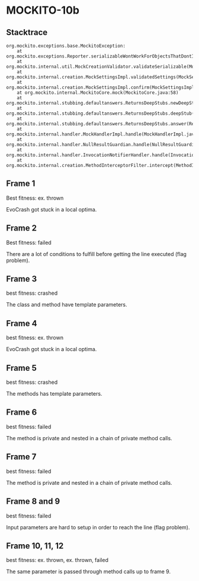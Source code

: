 # MOCKITO-10b

## Stacktrace

```
org.mockito.exceptions.base.MockitoException:
	at org.mockito.exceptions.Reporter.serializableWontWorkForObjectsThatDontImplementSerializable(Reporter.java:760)
	at org.mockito.internal.util.MockCreationValidator.validateSerializable(MockCreationValidator.java:63)
	at org.mockito.internal.creation.MockSettingsImpl.validatedSettings(MockSettingsImpl.java:154)
	at org.mockito.internal.creation.MockSettingsImpl.confirm(MockSettingsImpl.java:141)
	at org.mockito.internal.MockitoCore.mock(MockitoCore.java:58)
	at org.mockito.internal.stubbing.defaultanswers.ReturnsDeepStubs.newDeepStubMock(ReturnsDeepStubs.java:88)
	at org.mockito.internal.stubbing.defaultanswers.ReturnsDeepStubs.deepStub(ReturnsDeepStubs.java:71)
	at org.mockito.internal.stubbing.defaultanswers.ReturnsDeepStubs.answer(ReturnsDeepStubs.java:55)
	at org.mockito.internal.handler.MockHandlerImpl.handle(MockHandlerImpl.java:93)
	at org.mockito.internal.handler.NullResultGuardian.handle(NullResultGuardian.java:29)
	at org.mockito.internal.handler.InvocationNotifierHandler.handle(InvocationNotifierHandler.java:38)
	at org.mockito.internal.creation.MethodInterceptorFilter.intercept(MethodInterceptorFilter.java:61)
```

## Frame 1

Best fitness: ex. thrown

EvoCrash got stuck in a local optima.

## Frame 2

Best fitness: failed

There are a lot of conditions to fulfill before getting the line executed (flag problem).

## Frame 3

best fitness: crashed

The class and method have template parameters.

## Frame 4

best fitness: ex. thrown

EvoCrash got stuck in a local optima.

## Frame 5

best fitness: crashed

The methods has template parameters.

## Frame 6

best fitness: failed

The method is private and nested in a chain of private method calls.

## Frame 7

best fitness: failed

The method is private and nested in a chain of private method calls.

## Frame 8 and 9

best fitness: failed

Input parameters are hard to setup in order to reach the line (flag problem).

## Frame 10, 11, 12

best fitness: ex. thrown, ex. thrown, failed

The same parameter is passed through method calls up to frame 9.

